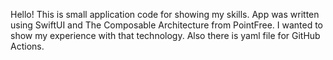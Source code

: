 Hello! This is small application code for showing my skills. App was written using SwiftUI and The Composable Architecture from PointFree. I wanted to show my experience with that technology. Also there is yaml file for GitHub Actions.
